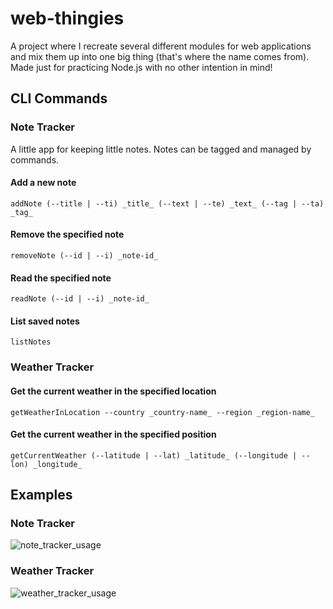 # web-thingies
A project where I recreate several different modules for web applications and mix them up into one big thing (that's where the name comes from). Made just for practicing Node.js with no other intention in mind! 
## CLI Commands
### Note Tracker
A little app for keeping little notes. Notes can be tagged and managed by commands.
#### Add a new note
```addNote (--title | --ti) _title_ (--text | --te) _text_ (--tag | --ta) _tag_```
#### Remove the specified note
```removeNote (--id | --i) _note-id_```
#### Read the specified note
```readNote (--id | --i) _note-id_```
#### List saved notes
```listNotes```
### Weather Tracker
#### Get the current weather in the specified location
```getWeatherInLocation --country _country-name_ --region _region-name_```
#### Get the current weather in the specified position
```getCurrentWeather (--latitude | --lat) _latitude_ (--longitude | --lon) _longitude_```
## Examples
### Note Tracker
![note_tracker_usage](/usage-examples/note-trackerExample.png?raw=true)
### Weather Tracker
![weather_tracker_usage](/usage-examples/weather-trackerExample.png?raw=true)
